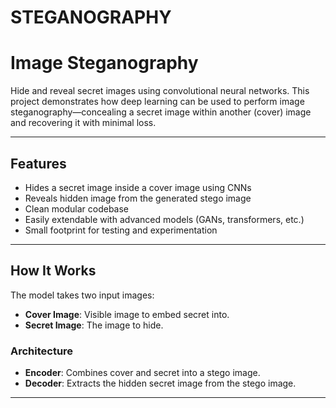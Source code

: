 # STEGANOGRAPHY


# Image Steganography

Hide and reveal secret images using convolutional neural networks. This project demonstrates how deep learning can be used to perform image steganography—concealing a secret image within another (cover) image and recovering it with minimal loss.

---

##  Features

-  Hides a secret image inside a cover image using CNNs
-  Reveals hidden image from the generated stego image
-  Clean modular codebase
-  Easily extendable with advanced models (GANs, transformers, etc.)
-  Small footprint for testing and experimentation

---

##  How It Works

The model takes two input images:
- **Cover Image**: Visible image to embed secret into.
- **Secret Image**: The image to hide.

### Architecture
- **Encoder**: Combines cover and secret into a stego image.
- **Decoder**: Extracts the hidden secret image from the stego image.

---

